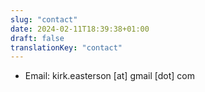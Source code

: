 ```yaml
---
slug: "contact"
date: 2024-02-11T18:39:38+01:00
draft: false
translationKey: "contact"
---
```


- Email: kirk.easterson [at] gmail [dot] com
